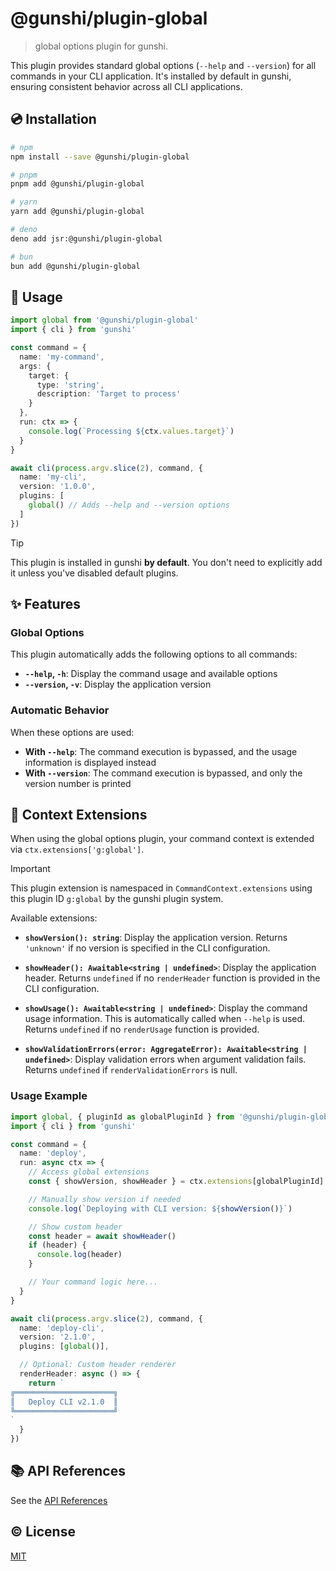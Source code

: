 # @gunshi/plugin-global

> global options plugin for gunshi.

This plugin provides standard global options (`--help` and `--version`) for all commands in your CLI application. It's installed by default in gunshi, ensuring consistent behavior across all CLI applications.

## 💿 Installation

```sh
# npm
npm install --save @gunshi/plugin-global

# pnpm
pnpm add @gunshi/plugin-global

# yarn
yarn add @gunshi/plugin-global

# deno
deno add jsr:@gunshi/plugin-global

# bun
bun add @gunshi/plugin-global
```

## 🚀 Usage

```ts
import global from '@gunshi/plugin-global'
import { cli } from 'gunshi'

const command = {
  name: 'my-command',
  args: {
    target: {
      type: 'string',
      description: 'Target to process'
    }
  },
  run: ctx => {
    console.log(`Processing ${ctx.values.target}`)
  }
}

await cli(process.argv.slice(2), command, {
  name: 'my-cli',
  version: '1.0.0',
  plugins: [
    global() // Adds --help and --version options
  ]
})
```

<!-- eslint-disable markdown/no-missing-label-refs -->

> [!TIP]
> This plugin is installed in gunshi **by default**. You don't need to explicitly add it unless you've disabled default plugins.

<!-- eslint-enable markdown/no-missing-label-refs -->

## ✨ Features

### Global Options

This plugin automatically adds the following options to all commands:

- **`--help`, `-h`**: Display the command usage and available options
- **`--version`, `-v`**: Display the application version

### Automatic Behavior

When these options are used:

- **With `--help`**: The command execution is bypassed, and the usage information is displayed instead
- **With `--version`**: The command execution is bypassed, and only the version number is printed

## 🧩 Context Extensions

When using the global options plugin, your command context is extended via `ctx.extensions['g:global']`.

<!-- eslint-disable markdown/no-missing-label-refs -->

> [!IMPORTANT]
> This plugin extension is namespaced in `CommandContext.extensions` using this plugin ID `g:global` by the gunshi plugin system.

<!-- eslint-enable markdown/no-missing-label-refs -->

Available extensions:

- **`showVersion(): string`**: Display the application version. Returns `'unknown'` if no version is specified in the CLI configuration.

- **`showHeader(): Awaitable<string | undefined>`**: Display the application header. Returns `undefined` if no `renderHeader` function is provided in the CLI configuration.

- **`showUsage(): Awaitable<string | undefined>`**: Display the command usage information. This is automatically called when `--help` is used. Returns `undefined` if no `renderUsage` function is provided.

- **`showValidationErrors(error: AggregateError): Awaitable<string | undefined>`**: Display validation errors when argument validation fails. Returns `undefined` if `renderValidationErrors` is null.

### Usage Example

```ts
import global, { pluginId as globalPluginId } from '@gunshi/plugin-global'
import { cli } from 'gunshi'

const command = {
  name: 'deploy',
  run: async ctx => {
    // Access global extensions
    const { showVersion, showHeader } = ctx.extensions[globalPluginId]

    // Manually show version if needed
    console.log(`Deploying with CLI version: ${showVersion()}`)

    // Show custom header
    const header = await showHeader()
    if (header) {
      console.log(header)
    }

    // Your command logic here...
  }
}

await cli(process.argv.slice(2), command, {
  name: 'deploy-cli',
  version: '2.1.0',
  plugins: [global()],

  // Optional: Custom header renderer
  renderHeader: async () => {
    return `
╔══════════════════════╗
║   Deploy CLI v2.1.0  ║
╚══════════════════════╝
`
  }
})
```

## 📚 API References

See the [API References](./docs/index.md)

## ©️ License

[MIT](http://opensource.org/licenses/MIT)
